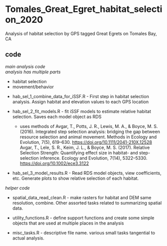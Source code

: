 # Tomales_Great_Egret_habitat_selection_2020
Analysis of habitat selection by GPS tagged Great Egrets on Tomales Bay, CA



## code  

*main analysis code*  
*analysis has multiple parts*
  + habitat selection  
  + movement/behavior

* hab_sel_1_combine_data_for_iSSF.R - First step in habitat selection analysis. Assign habitat and elevation values to each GPS location  

* hab_sel_2_fit_models.R - fit iSSF models to estimate relative habitat selection. Saves each model object as RDS  
  + uses methods of Avgar, T., Potts, J. R., Lewis, M. A., & Boyce, M. S. (2016). Integrated step selection analysis: bridging the gap between resource selection and animal movement. Methods in Ecology and Evolution, 7(5), 619–630. https://doi.org/10.1111/2041-210X.12528  
  Avgar, T., Lele, S. R., Keim, J. L., & Boyce, M. S. (2017). Relative Selection Strength: Quantifying effect size in habitat- and step-selection inference. Ecology and Evolution, 7(14), 5322–5330. https://doi.org/10.1002/ece3.3122  
  
* hab_sel_3_model_results.R - Read RDS model objects, view coefficients, etc. Generate plots to show relative selection of each habitat.


*helper code*

* spatial_data_read_clean.R - make rasters for habitat and DEM same resolution, combine. Other assorted tasks related to summarizing spatial data.  

* utility_functions.R - define support functions and create some simple objects that are used at multiple places in the analysis  

* misc_tasks.R - descriptive file name. various small tasks tangential to actual analysis.  